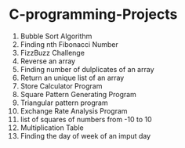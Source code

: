 # C-programming-Projects
<ol>
  <li>Bubble Sort Algorithm</li>
  <li>Finding nth Fibonacci Number</li>
  <li>FizzBuzz Challenge</li>
  <li>Reverse an array</li>
  <li>Finding number of dulplicates of an array</li>
  <li>Return an unique list of an array</li>
  <li>Store Calculator Program</li>
  <li>Square Pattern Generating Program</li>
  <li>Triangular pattern program</li>
  <li>Exchange Rate Analysis Program</li>
  <li>list of squares of numbers from -10 to 10</li>
  <li>Multiplication Table</li>
  <li>Finding the day of week of an imput day</li>
 </ol>
